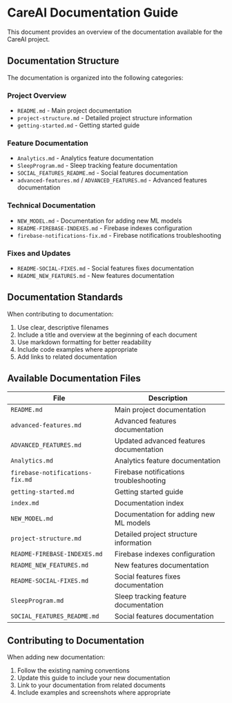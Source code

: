 # CareAI Documentation Guide

This document provides an overview of the documentation available for the CareAI project.

## Documentation Structure

The documentation is organized into the following categories:

### Project Overview
- `README.md` - Main project documentation
- `project-structure.md` - Detailed project structure information
- `getting-started.md` - Getting started guide

### Feature Documentation
- `Analytics.md` - Analytics feature documentation
- `SleepProgram.md` - Sleep tracking feature documentation
- `SOCIAL_FEATURES_README.md` - Social features documentation
- `advanced-features.md` / `ADVANCED_FEATURES.md` - Advanced features documentation

### Technical Documentation
- `NEW_MODEL.md` - Documentation for adding new ML models
- `README-FIREBASE-INDEXES.md` - Firebase indexes configuration
- `firebase-notifications-fix.md` - Firebase notifications troubleshooting

### Fixes and Updates
- `README-SOCIAL-FIXES.md` - Social features fixes documentation
- `README_NEW_FEATURES.md` - New features documentation

## Documentation Standards

When contributing to documentation:

1. Use clear, descriptive filenames
2. Include a title and overview at the beginning of each document
3. Use markdown formatting for better readability
4. Include code examples where appropriate
5. Add links to related documentation

## Available Documentation Files

| File | Description |
|------|-------------|
| `README.md` | Main project documentation |
| `advanced-features.md` | Advanced features documentation |
| `ADVANCED_FEATURES.md` | Updated advanced features documentation |
| `Analytics.md` | Analytics feature documentation |
| `firebase-notifications-fix.md` | Firebase notifications troubleshooting |
| `getting-started.md` | Getting started guide |
| `index.md` | Documentation index |
| `NEW_MODEL.md` | Documentation for adding new ML models |
| `project-structure.md` | Detailed project structure information |
| `README-FIREBASE-INDEXES.md` | Firebase indexes configuration |
| `README_NEW_FEATURES.md` | New features documentation |
| `README-SOCIAL-FIXES.md` | Social features fixes documentation |
| `SleepProgram.md` | Sleep tracking feature documentation |
| `SOCIAL_FEATURES_README.md` | Social features documentation |

## Contributing to Documentation

When adding new documentation:

1. Follow the existing naming conventions
2. Update this guide to include your new documentation
3. Link to your documentation from related documents
4. Include examples and screenshots where appropriate
